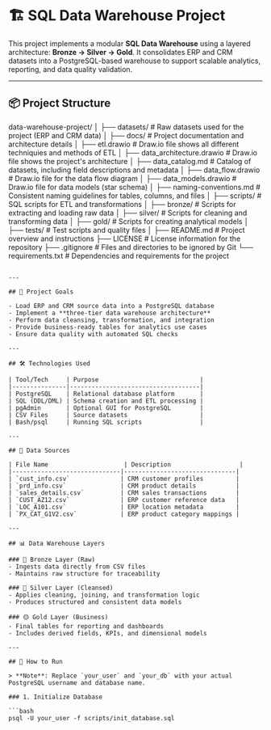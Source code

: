 # 🏗️ SQL Data Warehouse Project

This project implements a modular **SQL Data Warehouse** using a layered architecture: **Bronze → Silver → Gold**. It consolidates ERP and CRM datasets into a PostgreSQL-based warehouse to support scalable analytics, reporting, and data quality validation.

---

## 📦 Project Structure
data-warehouse-project/
│
├── datasets/                           # Raw datasets used for the project (ERP and CRM data)
│
├── docs/                               # Project documentation and architecture details
│   ├── etl.drawio                      # Draw.io file shows all different techniquies and methods of ETL
│   ├── data_architecture.drawio        # Draw.io file shows the project's architecture
│   ├── data_catalog.md                 # Catalog of datasets, including field descriptions and metadata
│   ├── data_flow.drawio                # Draw.io file for the data flow diagram
│   ├── data_models.drawio              # Draw.io file for data models (star schema)
│   ├── naming-conventions.md           # Consistent naming guidelines for tables, columns, and files
│
├── scripts/                            # SQL scripts for ETL and transformations
│   ├── bronze/                         # Scripts for extracting and loading raw data
│   ├── silver/                         # Scripts for cleaning and transforming data
│   ├── gold/                           # Scripts for creating analytical models
│
├── tests/                              # Test scripts and quality files
│
├── README.md                           # Project overview and instructions
├── LICENSE                             # License information for the repository
├── .gitignore                          # Files and directories to be ignored by Git
└── requirements.txt                    # Dependencies and requirements for the project
```

---

## 🧠 Project Goals

- Load ERP and CRM source data into a PostgreSQL database
- Implement a **three-tier data warehouse architecture**
- Perform data cleansing, transformation, and integration
- Provide business-ready tables for analytics use cases
- Ensure data quality with automated SQL checks

---

## 🛠️ Technologies Used

| Tool/Tech     | Purpose                            |
|---------------|------------------------------------|
| PostgreSQL    | Relational database platform       |
| SQL (DDL/DML) | Schema creation and ETL processing |
| pgAdmin       | Optional GUI for PostgreSQL        |
| CSV Files     | Source datasets                    |
| Bash/psql     | Running SQL scripts                |

---

## 📁 Data Sources

| File Name                     | Description                   |
|------------------------------|-------------------------------|
| `cust_info.csv`              | CRM customer profiles         |
| `prd_info.csv`               | CRM product details           |
| `sales_details.csv`          | CRM sales transactions        |
| `CUST_AZ12.csv`              | ERP customer reference data   |
| `LOC_A101.csv`               | ERP location metadata         |
| `PX_CAT_G1V2.csv`            | ERP product category mappings |

---

## 📊 Data Warehouse Layers

### 🔹 Bronze Layer (Raw)
- Ingests data directly from CSV files
- Maintains raw structure for traceability

### 🔸 Silver Layer (Cleansed)
- Applies cleaning, joining, and transformation logic
- Produces structured and consistent data models

### 🟡 Gold Layer (Business)
- Final tables for reporting and dashboards
- Includes derived fields, KPIs, and dimensional models

---

## 🚀 How to Run

> **Note**: Replace `your_user` and `your_db` with your actual PostgreSQL username and database name.

### 1. Initialize Database

```bash
psql -U your_user -f scripts/init_database.sql

